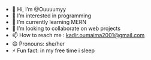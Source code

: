- 👋 Hi, I’m @Ouuuumyy
- 👀 I’m interested in programming
- 🌱 I’m currently learning MERN
- 💞️ I’m looking to collaborate on web projects
- 📫 How to reach me : kadir.oumaima2001@gmail.com
- 😄 Pronouns: she/her
- ⚡ Fun fact: in my free time i sleep

<!---
Ouuuumyy/Ouuuumyy is a ✨ special ✨ repository because its `README.md` (this file) appears on your GitHub profile.
You can click the Preview link to take a look at your changes.
--->
